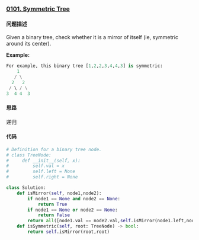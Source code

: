 ### [0101. Symmetric Tree](https://leetcode-cn.com/problems/symmetric-tree/)

#### 问题描述

Given a binary tree, check whether it is a mirror of itself (ie, symmetric around its center).

**Example:**
```python
For example, this binary tree [1,2,2,3,4,4,3] is symmetric:
    1
   / \
  2   2
 / \ / \
3  4 4  3
```

#### 思路
递归
#### 代码

```python
# Definition for a binary tree node.
# class TreeNode:
#     def __init__(self, x):
#         self.val = x
#         self.left = None
#         self.right = None

class Solution:
    def isMirror(self, node1,node2):
        if node1 == None and node2 == None:
            return True
        if node1 == None or node2 == None:
            return False
        return all([node1.val == node2.val,self.isMirror(node1.left,node2.right),self.isMirror(node1.right,node2.left)])
    def isSymmetric(self, root: TreeNode) -> bool:
        return self.isMirror(root,root)
```